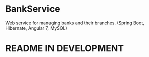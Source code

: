 # BankService
Web service for managing banks and their branches. (Spring Boot, Hibernate, Angular 7, MySQL)
# README IN DEVELOPMENT
